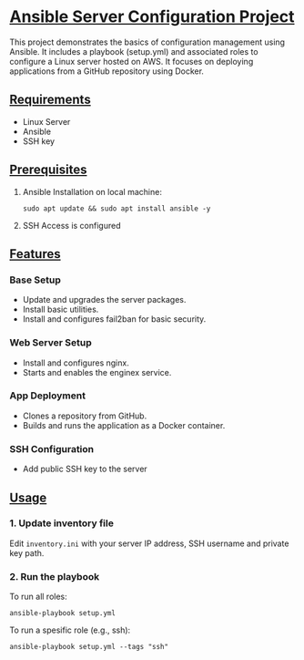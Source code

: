 # <u>Ansible Server Configuration Project</u>
This project demonstrates the basics of configuration management using Ansible. It includes a playbook (setup.yml) and associated roles to configure a Linux server hosted on AWS. It focuses on deploying applications from a GitHub repository using Docker.

## <u>Requirements</u>
- Linux Server
- Ansible
- SSH key

## <u>Prerequisites</u>
1. Ansible Installation on local machine:
   ```
   sudo apt update && sudo apt install ansible -y
   ```
2. SSH Access is configured

## <u>Features</u>
### Base Setup
- Update and upgrades the server packages.
- Install basic utilities.
- Install and configures fail2ban for basic security.
### Web Server Setup
- Install and configures nginx.
- Starts and enables the enginex service.
### App Deployment
- Clones a repository from GitHub.
- Builds and runs the application as a Docker container.
### SSH Configuration
- Add public SSH key to the server

## <u>Usage</u>
### 1. Update inventory file
Edit `inventory.ini` with your server IP address, SSH username and private key path.
### 2. Run the playbook
To run all roles:
```
ansible-playbook setup.yml
```
To run a spesific role (e.g., ssh):
```
ansible-playbook setup.yml --tags "ssh"
```
